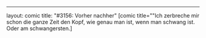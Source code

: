---
layout: comic
title: "#3156: Vorher nachher"
[comic title=""Ich zerbreche mir schon die ganze Zeit den Kopf, wie genau man ist, wenn man schwang ist. Oder am schwangersten.]
